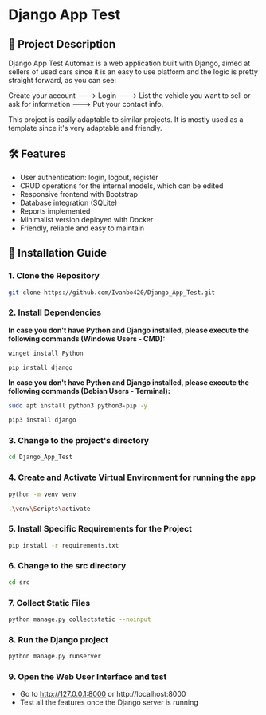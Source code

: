 # Django App Test

## 📌 Project Description
Django App Test Automax is a web application built with Django, aimed at sellers of used cars since it is an easy to use platform and the logic is pretty straight forward, as you can see:

Create your account ---> Login ---> List the vehicle you want to sell or ask for information ---> Put your contact info. 

This project is easily adaptable to similar projects. It is mostly used as a template since it's very adaptable and friendly.

## 🛠️ Features
- User authentication: login, logout, register
- CRUD operations for the internal models, which can be edited
- Responsive frontend with Bootstrap
- Database integration (SQLite)
- Reports implemented
- Minimalist version deployed with Docker
- Friendly, reliable and easy to maintain

## 🚀 Installation Guide

### **1. Clone the Repository**
```bash
git clone https://github.com/Ivanbo420/Django_App_Test.git
```

### **2. Install Dependencies**
**In case you don't have Python and Django installed, please execute the following commands (Windows Users - CMD):**
```bash
winget install Python
```
```bash
pip install django
```
**In case you don't have Python and Django installed, please execute the following commands (Debian Users - Terminal):**
```bash
sudo apt install python3 python3-pip -y
```
```bash
pip3 install django
```

### **3. Change to the project's directory**
```bash
cd Django_App_Test
```

### **4. Create and Activate Virtual Environment for running the app**
```bash
python -m venv venv
```
```bash
.\venv\Scripts\activate
```

### **5. Install Specific Requirements for the Project**
```bash
pip install -r requirements.txt
```

### **6. Change to the src directory**
```bash
cd src
```

### **7. Collect Static Files**
```bash
python manage.py collectstatic --noinput
```

### **8. Run the Django project**
```bash
python manage.py runserver
```

### **9. Open the Web User Interface and test**
- Go to http://127.0.0.1:8000 or http://localhost:8000
- Test all the features once the Django server is running
